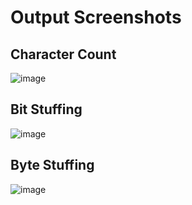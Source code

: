# Output Screenshots

## Character Count

![image](https://github.com/mohitdhatrak/Sem4-OS-AOA-pracs/assets/91209576/f21de7e2-509d-4560-b341-7183f0373bc3)

## Bit Stuffing

![image](https://github.com/mohitdhatrak/Sem4-OS-AOA-pracs/assets/91209576/48bb0232-5b20-40f9-933c-5d678f15a95d)

## Byte Stuffing

![image](https://github.com/mohitdhatrak/Sem4-OS-AOA-pracs/assets/91209576/94567416-bee6-4e8d-a796-b5798bc5e164)
